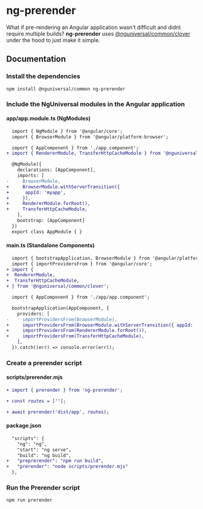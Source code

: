 # ng-prerender

What if pre-rendering an Angular application wasn't difficult and didnt require multiple builds? **ng-prerender** uses [@nguniversal/common/clover](https://github.com/angular/universal/tree/main/modules/common/clover) under the hood to just make it simple.

## Documentation

### Install the dependencies

``` shell
npm install @nguniversal/common ng-prerender
```

### Include the **NgUniversal** modules in the Angular application

#### app/app.module.ts (NgModules)

``` diff
  import { NgModule } from '@angular/core';
  import { BrowserModule } from '@angular/platform-browser';

  import { AppComponent } from './app.component';
+ import { RendererModule, TransferHttpCacheModule } from '@nguniversal/common/clover';

  @NgModule({
    declarations: [AppComponent],
    imports: [
-     BrowserModule,
+     BrowserModule.withServerTransition({
+      appId: 'myapp',
+     }),
+     RendererModule.forRoot(),
+     TransferHttpCacheModule,
    ],
    bootstrap: [AppComponent]
  })
  export class AppModule { }
```

#### main.ts (Standalone Components)

``` diff
  import { bootstrapApplication, BrowserModule } from '@angular/platform-browser';
  import { importProvidersFrom } from '@angular/core';
+ import {
+  RendererModule,
+  TransferHttpCacheModule,
+ } from '@nguniversal/common/clover';

  import { AppComponent } from './app/app.component';

  bootstrapApplication(AppComponent, {
    providers: [
-     importProvidersFrom(BrowserModule),
+     importProvidersFrom(BrowserModule.withServerTransition({ appId: 'app' })),
+     importProvidersFrom(RendererModule.forRoot()),
+     importProvidersFrom(TransferHttpCacheModule),
    ],
  }).catch((err) => console.error(err));
```

### Create a prerender script

#### scripts/prerender.mjs

``` diff
+ import { prerender } from 'ng-prerender';

+ const routes = [''];

+ await prerender('dist/app', routes);
```

#### package.json


``` diff
  "scripts": {
    "ng": "ng",
    "start": "ng serve",
    "build": "ng build",
+   "preprerender": "npm run build",
+   "prerender": "node scripts/prerender.mjs"
  },
```

### Run the Prerender script

``` shell
npm run prerender
```
